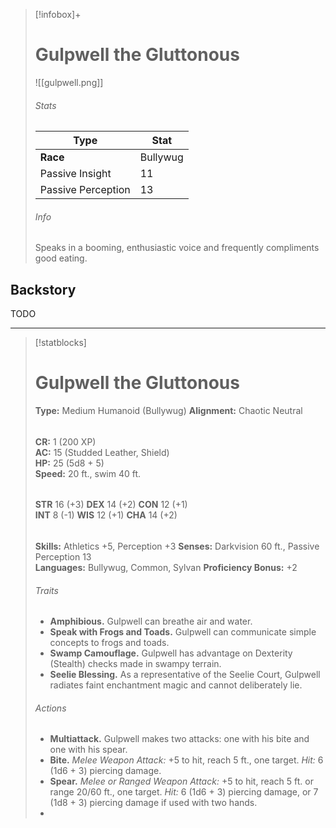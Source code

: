 >[!infobox]+
># Gulpwell the Gluttonous
>![[gulpwell.png]]
>###### Stats
>Type|Stat|
>---|---|
>**Race**|Bullywug|
>Passive Insight|11
>Passive Perception|13
>###### Info
>Speaks in a booming, enthusiastic voice and frequently compliments good eating.

## Backstory
TODO

---
>[!statblocks]
># Gulpwell the Gluttonous
>**Type:** Medium Humanoid (Bullywug)
>**Alignment:** Chaotic Neutral
>######
> **CR:** 1 (200 XP)  
> **AC:** 15 (Studded Leather, Shield)  
> **HP:** 25 (5d8 + 5)  
> **Speed:** 20 ft., swim 40 ft.
>######
> **STR** 16 (+3) **DEX** 14 (+2) **CON** 12 (+1)  
> **INT** 8 (-1) **WIS** 12 (+1) **CHA** 14 (+2) 
>######
> **Skills:** Athletics +5, Perception +3
> **Senses:** Darkvision 60 ft., Passive Perception 13  
> **Languages:** Bullywug, Common, Sylvan
> **Proficiency Bonus:** +2
>###### Traits
> - **Amphibious.** Gulpwell can breathe air and water.
> - **Speak with Frogs and Toads.** Gulpwell can communicate simple concepts to frogs and toads.
> - **Swamp Camouflage.** Gulpwell has advantage on Dexterity (Stealth) checks made in swampy terrain.
> - **Seelie Blessing.** As a representative of the Seelie Court, Gulpwell radiates faint enchantment magic and cannot deliberately lie.
>###### Actions
> - **Multiattack.** Gulpwell makes two attacks: one with his bite and one with his spear.
> - **Bite.** *Melee Weapon Attack:* +5 to hit, reach 5 ft., one target. *Hit:* 6 (1d6 + 3) piercing damage.
> - **Spear.** *Melee or Ranged Weapon Attack:* +5 to hit, reach 5 ft. or range 20/60 ft., one target. *Hit:* 6 (1d6 + 3) piercing damage, or 7 (1d8 + 3) piercing damage if used with two hands.
> - 